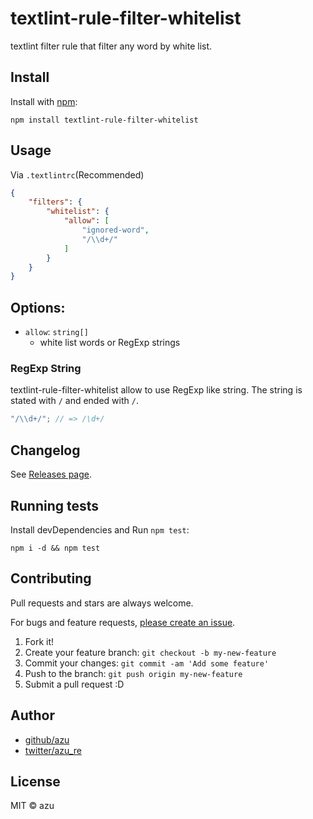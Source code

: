 # textlint-rule-filter-whitelist

textlint filter rule that filter any word by white list.

## Install

Install with [npm](https://www.npmjs.com/):

    npm install textlint-rule-filter-whitelist

## Usage

Via `.textlintrc`(Recommended)

```json
{
    "filters": {
        "whitelist": {
            "allow": [
                "ignored-word",
                "/\\d+/"
            ]
        }
    }
}
```

## Options:

- `allow`: `string[]`
    - white list words or RegExp strings
    
### RegExp String

textlint-rule-filter-whitelist allow to use RegExp like string.
The string is stated with `/` and ended with `/`.

```js
"/\\d+/"; // => /\d+/
```

## Changelog

See [Releases page](https://github.com/textlint/textlint-rule-filter-whitelist/releases).

## Running tests

Install devDependencies and Run `npm test`:

    npm i -d && npm test

## Contributing

Pull requests and stars are always welcome.

For bugs and feature requests, [please create an issue](https://github.com/textlint/textlint-rule-filter-whitelist/issues).

1. Fork it!
2. Create your feature branch: `git checkout -b my-new-feature`
3. Commit your changes: `git commit -am 'Add some feature'`
4. Push to the branch: `git push origin my-new-feature`
5. Submit a pull request :D

## Author

- [github/azu](https://github.com/azu)
- [twitter/azu_re](https://twitter.com/azu_re)

## License

MIT © azu
